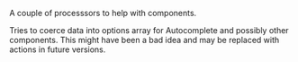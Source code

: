 A couple of processsors to help with components.

Tries to coerce data into options array for Autocomplete and possibly other
components.  This might have been a bad idea and may be replaced with actions
in future versions.
